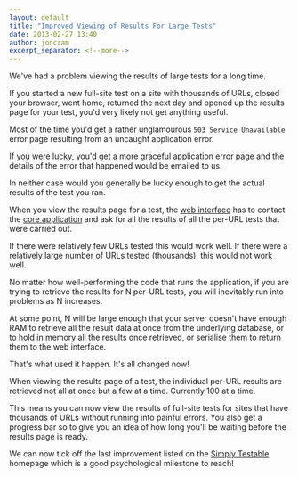 ```yaml
---
layout: default
title: "Improved Viewing of Results For Large Tests"
date: 2013-02-27 13:40
author: joncram
excerpt_separator: <!--more-->
---
```

    
We've had a problem viewing the results of large tests for a long time.

If you started a new full-site test on a site with thousands of URLs,
closed your browser, went home, returned the next day and opened up
the results page for your test, you'd very likely not get anything useful.

Most of the time you'd get a rather unglamourous `503 Service Unavailable`
error page resulting from an uncaught application error.

If you were lucky, you'd get a more graceful application error page and the
details of the error that happened would be emailed to us.

<!--more-->

In neither case would you generally be lucky enough to get the actual
results of the test you ran.

When you view the results page for a test, the [web interface](https://gears.simplytestable.com/)
has to contact the [core application](https://github.com/webignition/app.simplytestable.com)
and ask for all the results of all the per-URL tests that were carried out.

If there were relatively few URLs tested this would work well. If there
were a relatively large number of URLs tested (thousands), this would not work
well.

No matter how well-performing the code that runs the application, if you
are trying to retrieve the results for N per-URL tests, you will
inevitably run into problems as N increases.

At some point, N will be large
enough that your server doesn't have enough RAM to retrieve all the result
data at once from the underlying database, or to hold in memory all the results
once retrieved, or serialise them to return them to the web interface.

That's what used it happen. It's all changed now!

When viewing the results page of a test, the individual per-URL results
are retrieved not all at once but a few at a time. Currently 100 at a time.

This means you can now view the results of full-site tests for sites
that have thousands of URLs without running into painful errors. You also
get a progress bar so to give you an idea of how long you'll be waiting
before the results page is ready.

We can now tick off the last improvement listed on the [Simply Testable](https://simplytestable.com)
homepage which is a good psychological milestone to reach!

